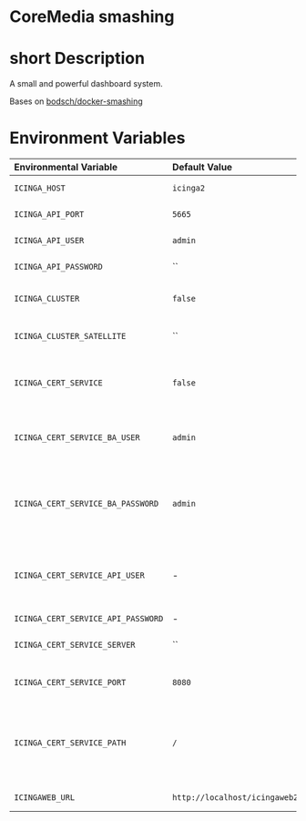 
CoreMedia smashing
========================

# short Description

A small and powerful dashboard system.

Bases on [bodsch/docker-smashing](https://hub.docker.com/r/bodsch/docker-smashing/)


# Environment Variables

| Environmental Variable             | Default Value        | Description                                                     |
| :--------------------------------- | :-------------       | :-----------                                                    |
| `ICINGA_HOST`                      | `icinga2`            | icinga2 Host                                                    |
| `ICINGA_API_PORT`                  | `5665`               | icinga2 API Port                                                |
| `ICINGA_API_USER`                  | `admin`              | icinga2 API User                                                |
| `ICINGA_API_PASSWORD`              | ``                   | icinga2 API Password                                            |
| `ICINGA_CLUSTER`                   | `false`              | icinga2 Cluster Mode                                            |
| `ICINGA_CLUSTER_SATELLITE`         | ``                   | icinga2 Cluster Satellite                                       |
|                                    |                      |                                                                 |
| `ICINGA_CERT_SERVICE`              | `false`              | enable the Icinga2 Certificate Service                          |
| `ICINGA_CERT_SERVICE_BA_USER`      | `admin`              | The Basic Auth User for the certicate Service                   |
| `ICINGA_CERT_SERVICE_BA_PASSWORD`  | `admin`              | The Basic Auth Password for the certicate Service               |
| `ICINGA_CERT_SERVICE_API_USER`     | -                    | The Certificate Service needs also an API Users                 |
| `ICINGA_CERT_SERVICE_API_PASSWORD` | -                    |                                                                 |
| `ICINGA_CERT_SERVICE_SERVER`       | ``                   | Certificate Service Host                                        |
| `ICINGA_CERT_SERVICE_PORT`         | `8080`               | Certificate Service Port                                        |
| `ICINGA_CERT_SERVICE_PATH`         | `/`                  | Certificate Service Path (needful, when they run begind a Proxy |
| `ICINGAWEB_URL`                    | `http://localhost/icingaweb2` | (not yet used)                                         |
